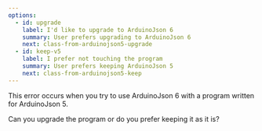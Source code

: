 ```yaml
---
options:
  - id: upgrade
    label: I'd like to upgrade to ArduinoJson 6
    summary: User prefers upgrading to ArduinoJson 6
    next: class-from-arduinojson5-upgrade
  - id: keep-v5
    label: I prefer not touching the program
    summary: User prefers keeping ArduinoJson 5
    next: class-from-arduinojson5-keep
---
```


This error occurs when you try to use ArduinoJson 6 with a program written for ArduinoJson 5.

Can you upgrade the program or do you prefer keeping it as it is?